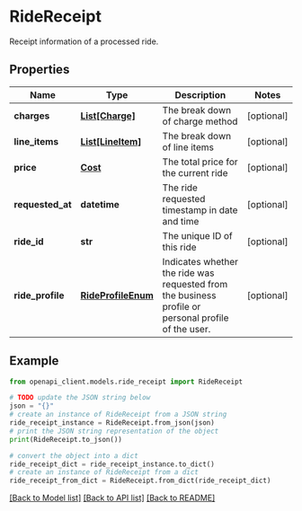 # RideReceipt

Receipt information of a processed ride.

## Properties

Name | Type | Description | Notes
------------ | ------------- | ------------- | -------------
**charges** | [**List[Charge]**](Charge.md) | The break down of charge method | [optional] 
**line_items** | [**List[LineItem]**](LineItem.md) | The break down of line items | [optional] 
**price** | [**Cost**](Cost.md) | The total price for the current ride | [optional] 
**requested_at** | **datetime** | The ride requested timestamp in date and time | [optional] 
**ride_id** | **str** | The unique ID of this ride | [optional] 
**ride_profile** | [**RideProfileEnum**](RideProfileEnum.md) | Indicates whether the ride was requested from the business profile or personal profile of the user.  | [optional] 

## Example

```python
from openapi_client.models.ride_receipt import RideReceipt

# TODO update the JSON string below
json = "{}"
# create an instance of RideReceipt from a JSON string
ride_receipt_instance = RideReceipt.from_json(json)
# print the JSON string representation of the object
print(RideReceipt.to_json())

# convert the object into a dict
ride_receipt_dict = ride_receipt_instance.to_dict()
# create an instance of RideReceipt from a dict
ride_receipt_from_dict = RideReceipt.from_dict(ride_receipt_dict)
```
[[Back to Model list]](../README.md#documentation-for-models) [[Back to API list]](../README.md#documentation-for-api-endpoints) [[Back to README]](../README.md)


